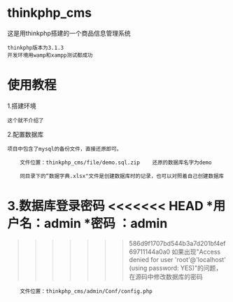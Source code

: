 # thinkphp_cms

这是用thinkphp搭建的一个商品信息管理系统

	thinkphp版本为3.1.3
	开发环境用wamp和xampp测试都成功
	
# 使用教程

1.搭建环境

	这个就不介绍了
	
2.配置数据库

	项目中包含了mysql的备份文件，直接还原即可。
	
		文件位置：thinkphp_cms/file/demo.sql.zip    还原的数据库名字为demo
		
		同目录下的“数据字典.xlsx"文件是创建数据库时的记录，也可以对照着自己创建数据库
		
3.数据库登录密码
<<<<<<< HEAD
	*用户名：admin 
	*密码  ：admin
=======

>>>>>>> 586d9f1707bd544b3a7d201bf4ef69711144a0a0
	如果出现"Access denied for user 'root'@'localhost' (using password: YES)"的问题，在源码中修改数据库的密码
	
		文件位置：thinkphp_cms/admin/Conf/config.php
		

		
